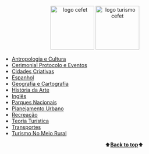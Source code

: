 <a name="back-to-top"></a>
<p align="center">
  <img height="120px" src="https://pbs.twimg.com/profile_images/834747012969005056/Ne1hISAM_400x400.jpg" alt="logo cefet">
  <img height="120px" src="https://pbs.twimg.com/profile_images/684904010323750913/6PpT2k37_400x400.jpg" alt="logo turismo cefet">
</p>

- [Antropologia e Cultura](/Antropologia-e-cultura/)
- [Cerimonial Protocolo e Eventos](/Cerimonial-protocolo-e-eventos/)
- [Cidades Criativas](Cidades-criativas/)
- [Espanhol](/Espanhol/)
- [Geografia e Cartografia](Gegrafia-e-cartografia/)
- [História da Arte](História-da-arte/)
- [Inglês](/Inglês/)
- [Parques Nacionais](/Parques-nacionais/)
- [Planejamento Urbano](/Planejamento-urbano/)
- [Recreação](/Recreação/)
- [Teoria Turística](/Teoria-turística/)
- [Transportes](/Transportes/)
- [Turismo No Meio Rural](/Turismo-no-meio-rural/)

&emsp;&emsp;&emsp;&emsp;&emsp;&emsp;&emsp;&emsp;&emsp;&emsp;&emsp;&emsp;&emsp;&emsp;&emsp;&emsp;&emsp;&emsp;&emsp;&emsp;⬆️[**Back to top**](#back-to-top)⬆️